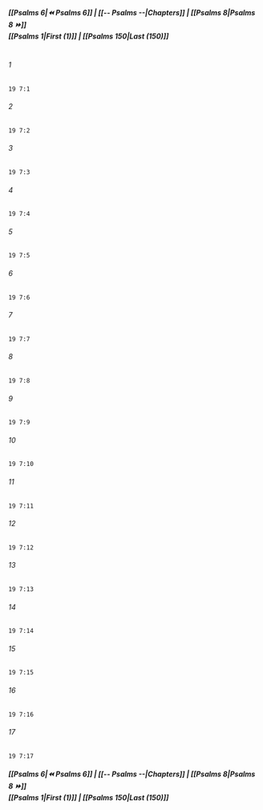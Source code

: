 
##### **[[Psalms 6|⏪ Psalms 6]] | [[-- Psalms --|Chapters]] | [[Psalms 8|Psalms 8 ⏩]]**<br>**[[Psalms 1|First (1)]] | [[Psalms 150|Last (150)]]**<br><br>

###### 1
``` verse
19 7:1
```
###### 2
``` verse
19 7:2
```
###### 3
``` verse
19 7:3
```
###### 4
``` verse
19 7:4
```
###### 5
``` verse
19 7:5
```
###### 6
``` verse
19 7:6
```
###### 7
``` verse
19 7:7
```
###### 8
``` verse
19 7:8
```
###### 9
``` verse
19 7:9
```
###### 10
``` verse
19 7:10
```
###### 11
``` verse
19 7:11
```
###### 12
``` verse
19 7:12
```
###### 13
``` verse
19 7:13
```
###### 14
``` verse
19 7:14
```
###### 15
``` verse
19 7:15
```
###### 16
``` verse
19 7:16
```
###### 17
``` verse
19 7:17
```

##### **[[Psalms 6|⏪ Psalms 6]] | [[-- Psalms --|Chapters]] | [[Psalms 8|Psalms 8 ⏩]]**<br>**[[Psalms 1|First (1)]] | [[Psalms 150|Last (150)]]**
